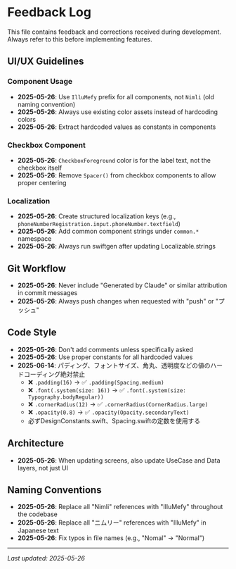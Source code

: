 # Feedback Log

This file contains feedback and corrections received during development. Always refer to this before implementing features.

## UI/UX Guidelines

### Component Usage
- **2025-05-26**: Use `IlluMefy` prefix for all components, not `Nimli` (old naming convention)
- **2025-05-26**: Always use existing color assets instead of hardcoding colors
- **2025-05-26**: Extract hardcoded values as constants in components

### Checkbox Component
- **2025-05-26**: `CheckboxForeground` color is for the label text, not the checkbox itself
- **2025-05-26**: Remove `Spacer()` from checkbox components to allow proper centering

### Localization
- **2025-05-26**: Create structured localization keys (e.g., `phoneNumberRegistration.input.phoneNumber.textfield`)
- **2025-05-26**: Add common component strings under `common.*` namespace
- **2025-05-26**: Always run swiftgen after updating Localizable.strings

## Git Workflow
- **2025-05-26**: Never include "Generated by Claude" or similar attribution in commit messages
- **2025-05-26**: Always push changes when requested with "push" or "プッシュ"

## Code Style
- **2025-05-26**: Don't add comments unless specifically asked
- **2025-05-26**: Use proper constants for all hardcoded values
- **2025-06-14**: パディング、フォントサイズ、角丸、透明度などの値のハードコーディング絶対禁止
  - ❌ `.padding(16)` → ✅ `.padding(Spacing.medium)`
  - ❌ `.font(.system(size: 16))` → ✅ `.font(.system(size: Typography.bodyRegular))`
  - ❌ `.cornerRadius(12)` → ✅ `.cornerRadius(CornerRadius.large)`
  - ❌ `.opacity(0.8)` → ✅ `.opacity(Opacity.secondaryText)`
  - 必ずDesignConstants.swift、Spacing.swiftの定数を使用する

## Architecture
- **2025-05-26**: When updating screens, also update UseCase and Data layers, not just UI

## Naming Conventions
- **2025-05-26**: Replace all "Nimli" references with "IlluMefy" throughout the codebase
- **2025-05-26**: Replace all "ニムリー" references with "IlluMefy" in Japanese text
- **2025-05-26**: Fix typos in file names (e.g., "Nomal" → "Normal")

---

*Last updated: 2025-05-26*